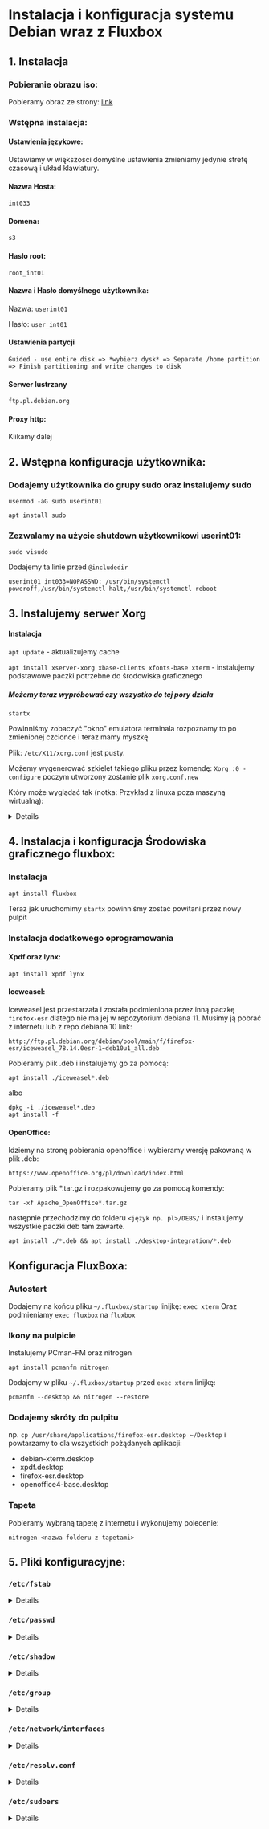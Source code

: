 # Instalacja i konfiguracja systemu Debian wraz z Fluxbox

## 1. Instalacja

### Pobieranie obrazu iso:

Pobieramy obraz ze strony: [link](https://www.debian.org/distrib/)

### Wstępna instalacja:

#### Ustawienia językowe:

Ustawiamy w większości domyślne ustawienia zmieniamy jedynie strefę czasową i układ klawiatury.

#### Nazwa Hosta:

``` int033 ```

#### Domena:

``` s3 ```

#### Hasło root:

``` root_int01 ```

#### Nazwa i Hasło domyślnego użytkownika:

Nazwa: ``` userint01 ```

Hasło: ``` user_int01 ```

#### Ustawienia partycji

``` Guided - use entire disk => *wybierz dysk* => Separate /home partition => Finish partitioning and write changes to disk ```

#### Serwer lustrzany

``` ftp.pl.debian.org ```

#### Proxy http:

Klikamy dalej

## 2. Wstępna konfiguracja użytkownika:
 
### Dodajemy użytkownika do grupy sudo oraz instalujemy sudo

``` usermod -aG sudo userint01 ```

``` apt install sudo ```

###  Zezwalamy na użycie shutdown użytkownikowi userint01:

``` sudo visudo ```

Dodajemy ta linie przed ``` @includedir ```

```
userint01 int033=NOPASSWD: /usr/bin/systemctl poweroff,/usr/bin/systemctl halt,/usr/bin/systemctl reboot
```

## 3. Instalujemy serwer Xorg

#### Instalacja

``` apt update ``` - aktualizujemy cache

``` apt install xserver-xorg xbase-clients xfonts-base xterm ``` - instalujemy podstawowe paczki potrzebne do środowiska graficznego

##### Możemy teraz wypróbować czy wszystko do tej pory działa

```
startx
```

Powinniśmy zobaczyć "okno" emulatora terminala rozpoznamy to po zmienionej czcionce i teraz mamy myszkę
 
Plik: ``` /etc/X11/xorg.conf ``` jest pusty.

Możemy wygenerować szkielet takiego pliku przez komendę:
``` Xorg :0 -configure ```
poczym utworzony zostanie plik ```xorg.conf.new```

Który może wyglądać tak (notka: Przykład z linuxa poza maszyną wirtualną):


<details>

```r 
Section "ServerLayout"
	Identifier     "X.org Configured"
	Screen      0  "Screen0" 0 0
	Screen      1  "Screen1" RightOf "Screen0"
	Screen      2  "Screen2" RightOf "Screen1"
	Screen      3  "Screen3" RightOf "Screen2"
	InputDevice    "Mouse0" "CorePointer"
	InputDevice    "Keyboard0" "CoreKeyboard"
EndSection

Section "Files"
	ModulePath   "/usr/lib/xorg/modules"
	FontPath     "/usr/share/fonts/misc"
	FontPath     "/usr/share/fonts/TTF"
	FontPath     "/usr/share/fonts/OTF"
	FontPath     "/usr/share/fonts/Type1"
	FontPath     "/usr/share/fonts/100dpi"
	FontPath     "/usr/share/fonts/75dpi"
EndSection

Section "Module"
	Load  "vnc"
	Load  "glx"
EndSection

Section "InputDevice"
	Identifier  "Keyboard0"
	Driver      "kbd"
EndSection

Section "InputDevice"
	Identifier  "Mouse0"
	Driver      "mouse"
	Option	    "Protocol" "auto"
	Option	    "Device" "/dev/input/mice"
	Option	    "ZAxisMapping" "4 5 6 7"
EndSection

Section "Monitor"
	Identifier   "Monitor0"
	VendorName   "Monitor Vendor"
	ModelName    "Monitor Model"
EndSection

Section "Monitor"
	Identifier   "Monitor1"
	VendorName   "Monitor Vendor"
	ModelName    "Monitor Model"
EndSection

Section "Monitor"
	Identifier   "Monitor2"
	VendorName   "Monitor Vendor"
	ModelName    "Monitor Model"
EndSection

Section "Monitor"
	Identifier   "Monitor3"
	VendorName   "Monitor Vendor"
	ModelName    "Monitor Model"
EndSection

Section "Device"
        ### Available Driver options are:-
        ### Values: <i>: integer, <f>: float, <bool>: "True"/"False",
        ### <string>: "String", <freq>: "<f> Hz/kHz/MHz",
        ### <percent>: "<f>%"
        ### [arg]: arg optional
        #Option     "Accel"              	# [<bool>]
        #Option     "SWcursor"           	# [<bool>]
        #Option     "EnablePageFlip"     	# [<bool>]
        #Option     "SubPixelOrder"      	# [<str>]
        #Option     "ZaphodHeads"        	# <str>
        #Option     "AccelMethod"        	# <str>
        #Option     "DRI3"               	# [<bool>]
        #Option     "DRI"                	# <i>
        #Option     "ShadowPrimary"      	# [<bool>]
        #Option     "TearFree"           	# [<bool>]
        #Option     "DeleteUnusedDP12Displays" 	# [<bool>]
        #Option     "VariableRefresh"    	# [<bool>]
	Identifier  "Card0"
	Driver      "amdgpu"
	BusID       "PCI:6:0:0"
EndSection

Section "Device"
        ### Available Driver options are:-
        ### Values: <i>: integer, <f>: float, <bool>: "True"/"False",
        ### <string>: "String", <freq>: "<f> Hz/kHz/MHz",
        ### <percent>: "<f>%"
        ### [arg]: arg optional
        #Option     "Accel"              	# [<bool>]
        #Option     "SWcursor"           	# [<bool>]
        #Option     "EnablePageFlip"     	# [<bool>]
        #Option     "SubPixelOrder"      	# [<str>]
        #Option     "ZaphodHeads"        	# <str>
        #Option     "AccelMethod"        	# <str>
        #Option     "DRI3"               	# [<bool>]
        #Option     "DRI"                	# <i>
        #Option     "ShadowPrimary"      	# [<bool>]
        #Option     "TearFree"           	# [<bool>]
        #Option     "DeleteUnusedDP12Displays" 	# [<bool>]
        #Option     "VariableRefresh"    	# [<bool>]
	Identifier  "Card1"
	Driver      "amdgpu"
	BusID       "PCI:7:0:0"
EndSection

Section "Device"
        ### Available Driver options are:-
        ### Values: <i>: integer, <f>: float, <bool>: "True"/"False",
        ### <string>: "String", <freq>: "<f> Hz/kHz/MHz",
        ### <percent>: "<f>%"
        ### [arg]: arg optional
        #Option     "Accel"              	# [<bool>]
        #Option     "SWcursor"           	# [<bool>]
        #Option     "EnablePageFlip"     	# [<bool>]
        #Option     "SubPixelOrder"      	# [<str>]
        #Option     "ZaphodHeads"        	# <str>
        #Option     "AccelMethod"        	# <str>
        #Option     "DRI3"               	# [<bool>]
        #Option     "DRI"                	# <i>
        #Option     "ShadowPrimary"      	# [<bool>]
        #Option     "TearFree"           	# [<bool>]
        #Option     "DeleteUnusedDP12Displays" 	# [<bool>]
        #Option     "VariableRefresh"    	# [<bool>]
	Identifier  "Card2"
	Driver      "amdgpu"
	BusID       "PCI:8:0:0"
EndSection

Section "Device"
        ### Available Driver options are:-
        ### Values: <i>: integer, <f>: float, <bool>: "True"/"False",
        ### <string>: "String", <freq>: "<f> Hz/kHz/MHz",
        ### <percent>: "<f>%"
        ### [arg]: arg optional
        #Option     "Accel"              	# [<bool>]
        #Option     "SWcursor"           	# [<bool>]
        #Option     "EnablePageFlip"     	# [<bool>]
        #Option     "SubPixelOrder"      	# [<str>]
        #Option     "ZaphodHeads"        	# <str>
        #Option     "AccelMethod"        	# <str>
        #Option     "DRI3"               	# [<bool>]
        #Option     "DRI"                	# <i>
        #Option     "ShadowPrimary"      	# [<bool>]
        #Option     "TearFree"           	# [<bool>]
        #Option     "DeleteUnusedDP12Displays" 	# [<bool>]
        #Option     "VariableRefresh"    	# [<bool>]
	Identifier  "Card3"
	Driver      "amdgpu"
	BusID       "PCI:8:0:1"
EndSection

Section "Screen"
	Identifier "Screen0"
	Device     "Card0"
	Monitor    "Monitor0"
	SubSection "Display"
		Viewport   0 0
		Depth     1
	EndSubSection
	SubSection "Display"
		Viewport   0 0
		Depth     4
	EndSubSection
	SubSection "Display"
		Viewport   0 0
		Depth     8
	EndSubSection
	SubSection "Display"
		Viewport   0 0
		Depth     15
	EndSubSection
	SubSection "Display"
		Viewport   0 0
		Depth     16
	EndSubSection
	SubSection "Display"
		Viewport   0 0
		Depth     24
	EndSubSection
EndSection

Section "Screen"
	Identifier "Screen1"
	Device     "Card1"
	Monitor    "Monitor1"
	SubSection "Display"
		Viewport   0 0
		Depth     1
	EndSubSection
	SubSection "Display"
		Viewport   0 0
		Depth     4
	EndSubSection
	SubSection "Display"
		Viewport   0 0
		Depth     8
	EndSubSection
	SubSection "Display"
		Viewport   0 0
		Depth     15
	EndSubSection
	SubSection "Display"
		Viewport   0 0
		Depth     16
	EndSubSection
	SubSection "Display"
		Viewport   0 0
		Depth     24
	EndSubSection
EndSection

Section "Screen"
	Identifier "Screen2"
	Device     "Card2"
	Monitor    "Monitor2"
	SubSection "Display"
		Viewport   0 0
		Depth     1
	EndSubSection
	SubSection "Display"
		Viewport   0 0
		Depth     4
	EndSubSection
	SubSection "Display"
		Viewport   0 0
		Depth     8
	EndSubSection
	SubSection "Display"
		Viewport   0 0
		Depth     15
	EndSubSection
	SubSection "Display"
		Viewport   0 0
		Depth     16
	EndSubSection
	SubSection "Display"
		Viewport   0 0
		Depth     24
	EndSubSection
EndSection

Section "Screen"
	Identifier "Screen3"
	Device     "Card3"
	Monitor    "Monitor3"
	SubSection "Display"
		Viewport   0 0
		Depth     1
	EndSubSection
	SubSection "Display"
		Viewport   0 0
		Depth     4
	EndSubSection
	SubSection "Display"
		Viewport   0 0
		Depth     8
	EndSubSection
	SubSection "Display"
		Viewport   0 0
		Depth     15
	EndSubSection
	SubSection "Display"
		Viewport   0 0
		Depth     16
	EndSubSection
	SubSection "Display"
		Viewport   0 0
		Depth     24
	EndSubSection
EndSection

```

</details>

## 4. Instalacja i konfiguracja Środowiska graficznego fluxbox:

### Instalacja

``` apt install fluxbox ```

Teraz jak uruchomimy ``` startx	``` powinniśmy zostać powitani przez nowy pulpit

### Instalacja dodatkowego oprogramowania

#### Xpdf oraz lynx:

``` apt install xpdf lynx ```

#### Iceweasel:

Iceweasel jest przestarzała i została podmieniona przez inną paczkę ``` firefox-esr ``` dlatego nie ma jej w repozytorium debiana 11.
Musimy ją pobrać z internetu lub z repo debiana 10
link:
``` 
http://ftp.pl.debian.org/debian/pool/main/f/firefox-esr/iceweasel_78.14.0esr-1~deb10u1_all.deb
```
Pobieramy plik .deb i instalujemy go za pomocą:

``` apt install ./iceweasel*.deb ```

albo

``` 
dpkg -i ./iceweasel*.deb
apt install -f
```

#### OpenOffice:

Idziemy na stronę pobierania openoffice i wybieramy wersję pakowaną w plik .deb:

``` https://www.openoffice.org/pl/download/index.html ```

Pobieramy plik *.tar.gz i rozpakowujemy go za pomocą komendy:

``` tar -xf Apache_OpenOffice*.tar.gz ```

następnie przechodzimy do folderu ``` <język np. pl>/DEBS/ ``` i instalujemy wszystkie paczki deb tam zawarte.

``` apt install ./*.deb && apt install ./desktop-integration/*.deb ```

## Konfiguracja FluxBoxa:

### Autostart

Dodajemy na końcu pliku ``` ~/.fluxbox/startup ``` linijkę:
``` exec xterm ```
Oraz podmieniamy ``` exec fluxbox ``` na ``` fluxbox ```

### Ikony na pulpicie

Instalujemy PCman-FM oraz nitrogen

``` apt install pcmanfm nitrogen ```

Dodajemy w pliku ``` ~/.fluxbox/startup ``` przed ``` exec xterm ``` linijkę:

``` pcmanfm --desktop && nitrogen --restore ```

### Dodajemy skróty do pulpitu

np.
``` cp /usr/share/applications/firefox-esr.desktop ~/Desktop ```
i powtarzamy to dla wszystkich pożądanych aplikacji:
- debian-xterm.desktop
- xpdf.desktop
- firefox-esr.desktop
- openoffice4-base.desktop

### Tapeta

Pobieramy wybraną tapetę z internetu i wykonujemy polecenie:

```
nitrogen <nazwa folderu z tapetami>
``` 

## 5. Pliki konfiguracyjne:

### ``` /etc/fstab ```

<details>

``` yml

# /etc/fstab: static file system information.
#
# Use 'blkid' to print the universally unique identifier for a
# device; this may be used with UUID= as a more robust way to name devices
# that works even if disks are added and removed. See fstab(5).
#
# systemd generates mount units based on this file, see systemd.mount(5).
# Please run 'systemctl daemon-reload' after making changes here.
#
# <file system> <mount point>   <type>  <options>       <dump>  <pass>
# / was on /dev/vda2 during installation
UUID=61de23a3-d0aa-4646-8f9c-642a68ebf412 /               ext4    errors=remount-ro 0       1
# /boot/efi was on /dev/vda1 during installation
UUID=349B-FDBA  /boot/efi       vfat    umask=0077      0       1
# /home was on /dev/vda4 during installation
UUID=808c7ea3-da60-4da1-b241-348d75ed0534 /home           ext4    defaults        0       2
# swap was on /dev/vda3 during installation
UUID=0b0ac72f-e983-4414-9417-90595bcfd372 none            swap    sw              0       0
/dev/sr0        /media/cdrom0   udf,iso9660 user,noauto     0       0
```
</details>


### ``` /etc/passwd ```

<details>

```
root:x:0:0:root:/root:/bin/bash
daemon:x:1:1:daemon:/usr/sbin:/usr/sbin/nologin
bin:x:2:2:bin:/bin:/usr/sbin/nologin
sys:x:3:3:sys:/dev:/usr/sbin/nologin
sync:x:4:65534:sync:/bin:/bin/sync
games:x:5:60:games:/usr/games:/usr/sbin/nologin
man:x:6:12:man:/var/cache/man:/usr/sbin/nologin
lp:x:7:7:lp:/var/spool/lpd:/usr/sbin/nologin
mail:x:8:8:mail:/var/mail:/usr/sbin/nologin
news:x:9:9:news:/var/spool/news:/usr/sbin/nologin
uucp:x:10:10:uucp:/var/spool/uucp:/usr/sbin/nologin
proxy:x:13:13:proxy:/bin:/usr/sbin/nologin
www-data:x:33:33:www-data:/var/www:/usr/sbin/nologin
backup:x:34:34:backup:/var/backups:/usr/sbin/nologin
list:x:38:38:Mailing List Manager:/var/list:/usr/sbin/nologin
irc:x:39:39:ircd:/run/ircd:/usr/sbin/nologin
gnats:x:41:41:Gnats Bug-Reporting System (admin):/var/lib/gnats:/usr/sbin/nologin
nobody:x:65534:65534:nobody:/nonexistent:/usr/sbin/nologin
_apt:x:100:65534::/nonexistent:/usr/sbin/nologin
systemd-timesync:x:101:101:systemd Time Synchronization,,,:/run/systemd:/usr/sbin/nologin
systemd-network:x:102:103:systemd Network Management,,,:/run/systemd:/usr/sbin/nologin
systemd-resolve:x:103:104:systemd Resolver,,,:/run/systemd:/usr/sbin/nologin
messagebus:x:104:110::/nonexistent:/usr/sbin/nologin
userint01:x:1000:1000:userint01,,,:/home/userint01:/bin/bash
systemd-coredump:x:999:999:systemd Core Dumper:/:/usr/sbin/nologin
usbmux:x:105:46:usbmux daemon,,,:/var/lib/usbmux:/usr/sbin/nologin

```

</details>

### ``` /etc/shadow ```

<details>

```perl

root:$y$j9T$ycs1HBhnANt.Iixp961jT1$2xDtT0wkukRX17OobFoHU7tDuznwApzjWNw1O2qoggC:19063:0:99999:7:::
daemon:*:19063:0:99999:7:::
bin:*:19063:0:99999:7:::
sys:*:19063:0:99999:7:::
sync:*:19063:0:99999:7:::
games:*:19063:0:99999:7:::
man:*:19063:0:99999:7:::
lp:*:19063:0:99999:7:::
mail:*:19063:0:99999:7:::
news:*:19063:0:99999:7:::
uucp:*:19063:0:99999:7:::
proxy:*:19063:0:99999:7:::
www-data:*:19063:0:99999:7:::
backup:*:19063:0:99999:7:::
list:*:19063:0:99999:7:::
irc:*:19063:0:99999:7:::
gnats:*:19063:0:99999:7:::
nobody:*:19063:0:99999:7:::
_apt:*:19063:0:99999:7:::
systemd-timesync:*:19063:0:99999:7:::
systemd-network:*:19063:0:99999:7:::
systemd-resolve:*:19063:0:99999:7:::
messagebus:*:19063:0:99999:7:::
userint01:$y$j9T$4SSuNP1Ht3P.HArtYBI7W1$WtZWDNs18cLR7QAlHwldgKmgv/hRWpzdTmZsOmeJ2oD:19063:0:99999:7:::
systemd-coredump:!*:19063::::::
usbmux:*:19063:0:99999:7:::

```

</details>

### ``` /etc/group ```

<details>

```perl
root:x:0:
daemon:x:1:
bin:x:2:
sys:x:3:
adm:x:4:
tty:x:5:
disk:x:6:
lp:x:7:
mail:x:8:
news:x:9:
uucp:x:10:
man:x:12:
proxy:x:13:
kmem:x:15:
dialout:x:20:
fax:x:21:
voice:x:22:
cdrom:x:24:userint01
floppy:x:25:userint01
tape:x:26:
sudo:x:27:userint01
audio:x:29:userint01
dip:x:30:userint01
www-data:x:33:
backup:x:34:
operator:x:37:
list:x:38:
irc:x:39:
src:x:40:
gnats:x:41:
shadow:x:42:
utmp:x:43:
video:x:44:userint01
sasl:x:45:
plugdev:x:46:userint01
staff:x:50:
games:x:60:
users:x:100:
nogroup:x:65534:
systemd-timesync:x:101:
systemd-journal:x:102:
systemd-network:x:103:
systemd-resolve:x:104:
input:x:105:
kvm:x:106:
render:x:107:
crontab:x:108:
netdev:x:109:userint01
messagebus:x:110:
ssh:x:111:
userint01:x:1000:
systemd-coredump:x:999:
lpadmin:x:112:

```

</details>

### ``` /etc/network/interfaces ```

<details>

```sh
# This file describes the network interfaces available on your system
# and how to activate them. For more information, see interfaces(5).

source /etc/network/interfaces.d/*

# The loopback network interface
auto lo
iface lo inet loopback

# The primary network interface
allow-hotplug ens3
iface ens3 inet dhcp

```

</details>

### ``` /etc/resolv.conf ```

<details>

```
nameserver 10.1.0.1
```

</details>

### ``` /etc/sudoers ```

<details>

```sh
#
# This file MUST be edited with the 'visudo' command as root.
#
# Please consider adding local content in /etc/sudoers.d/ instead of
# directly modifying this file.
#
# See the man page for details on how to write a sudoers file.
#
Defaults	env_reset
Defaults	mail_badpass
Defaults	secure_path="/usr/local/sbin:/usr/local/bin:/usr/sbin:/usr/bin:/sbin:/bin"

# Host alias specification

# User alias specification

# Cmnd alias specification

# User privilege specification
root	ALL=(ALL:ALL) ALL

# Allow members of group sudo to execute any command
%sudo	ALL=(ALL:ALL) ALL
userint01 int033=NOPASSWD: /usr/bin/systemctl poweroff,/usr/bin/systemctl halt,/usr/bin/systemctl reboot
# See sudoers(5) for more information on "@include" directives:

@includedir /etc/sudoers.d

```

</details>
